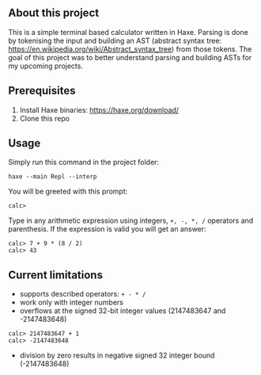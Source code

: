## About this project
This is a simple terminal based calculator written in Haxe.
Parsing is done by tokenising the input and building an AST (abstract syntax tree: https://en.wikipedia.org/wiki/Abstract_syntax_tree) from those tokens.
The goal of this project was to better understand parsing and building ASTs for my upcoming projects.

## Prerequisites
1. Install Haxe binaries: https://haxe.org/download/
2. Clone this repo

## Usage
Simply run this command in the project folder:
```
haxe --main Repl --interp
``` 
You will be greeted with this prompt:

```
calc>
```

Type in any arithmetic expression using integers, `+, -, *, /` operators and parenthesis.
If the expression is valid you will get an answer:
```
calc> 7 + 9 * (8 / 2)
calc> 43
```

## Current limitations
- supports described operators: `+ - * /`
- work only with integer numbers
- overflows at the signed 32-bit integer values (2147483647 and -2147483648) 
```
calc> 2147483647 + 1
calc> -2147483648
```
- division by zero results in negative signed 32 integer bound (-2147483648)
